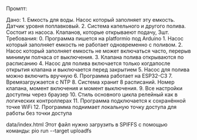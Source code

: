Промпт:

Дано: 
    1. Емкость для воды. Насос который заполняет эту емкость. Датчик уровня поплавковый.
    2. Система капельного и другого полива. Состоит из насоса. Клапанов, которые открываеют подачу, 3шт.
Требования:
    0. Программа пишется на platformio под Arduino
    1. Насос который заполняет емкость не работает одновременно с поливом.
    2. Насос который заполняет емкость не может включаться часто, перерыв минимум полчаса от выключения.
    3. Клапана полива открываются по расписанию 
    4. Насос для полива включается только когдапосле открытия клапана и выключается перед закрытием
    5. Насос для полива можно включить вручную
    6. Программа работает на ESP32-C3
    7. Времязагружается с NTP
    8. Система хранит 8 расписаний. Номер клапана, момент включения и момент выключения.
    9. Все настройки доступны через браузер
    10. Стиль основного цикла релейный как в логических контроллерах
    11. Программа подключается к сохранённой точке WiFi
    12. Программа поднимает локальную точку доступа для работы без точки доступа


data/index.html
Этот файл нужно загрузить в SPIFFS с помощью команды:
pio run --target uploadfs